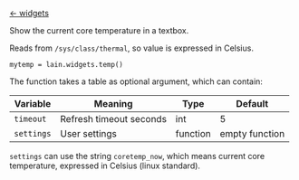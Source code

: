 [<- widgets](https://github.com/copycat-killer/lain/wiki/Widgets)

Show the current core temperature in a textbox.

Reads from `/sys/class/thermal`, so value is expressed in Celsius.

	mytemp = lain.widgets.temp()

The function takes a table as optional argument, which can contain:

Variable | Meaning | Type | Default
--- | --- | --- | ---
`timeout` | Refresh timeout seconds | int | 5
`settings` | User settings | function | empty function

`settings` can use the string `coretemp_now`, which means current core temperature, expressed in Celsius (linux standard).